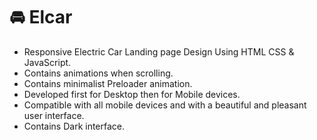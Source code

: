 # 🚘 Elcar
- Responsive Electric Car Landing page Design Using HTML CSS &amp; JavaScript.
- Contains animations when scrolling.
- Contains minimalist Preloader animation.
- Developed first for Desktop then for Mobile devices.
- Compatible with all mobile devices and with a beautiful and pleasant user interface.
- Contains Dark interface.
